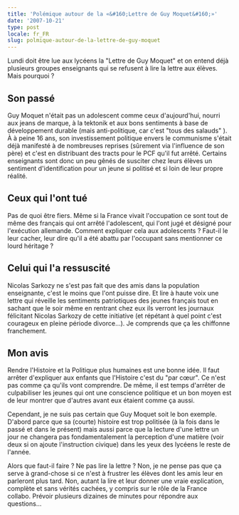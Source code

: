 ```yaml
---
title: 'Polémique autour de la «&#160;Lettre de Guy Moquet&#160;»'
date: '2007-10-21'
type: post
locale: fr_FR
slug: polmique-autour-de-la-lettre-de-guy-moquet
---
```


Lundi doit être lue aux lycéens la &quot;Lettre de Guy Moquet&quot; et on entend déjà plusieurs groupes enseignants qui se refusent à lire la lettre aux élèves. Mais pourquoi&nbsp;?

## Son passé

Guy Moquet n'était pas un adolescent comme ceux d'aujourd'hui, nourri aux jeans de marque, à la tektonik et aux bons sentiments à base de développement durable (mais anti-politique, car c'est &quot;tous des salauds&quot; ). À à peine 16 ans, son investissement politique envers le communisme s'était déjà manifesté à de nombreuses reprises (s&#xFB;rement via l'influence de son père) et c'est en distribuant des tracts pour le PCF qu'il fut arrêté. Certains enseignants sont donc un peu gênés de susciter chez leurs élèves un sentiment d'identification pour un jeune si politisé et si loin de leur propre réalité.

## Ceux qui l'ont tué

Pas de quoi être fiers. Même si la France vivait l'occupation ce sont tout de même des français qui ont arrêté l'adolescent, qui l'ont jugé et désigné pour l'exécution allemande. Comment expliquer cela aux adolescents&nbsp;? Faut-il le leur cacher, leur dire qu'il a été abattu par l'occupant sans mentionner ce lourd héritage&nbsp;?

## Celui qui l'a ressuscité

Nicolas Sarkozy ne s'est pas fait que des amis dans la population enseignante, c'est le moins que l'ont puisse dire. Et lire à haute voix une lettre qui réveille les sentiments patriotiques des jeunes français tout en sachant que le soir même en rentrant chez eux ils verront les journaux félicitant Nicolas Sarkozy de cette initiative (et répétant à quel point c'est courageux en pleine période divorce…). Je comprends que ça les chiffonne franchement.

## Mon avis

Rendre l'Histoire et la Politique plus humaines est une bonne idée. Il faut arrêter d'expliquer aux enfants que l'Histoire c'est du &quot;par c&#x153;ur&quot;. Ce n'est pas comme ça qu'ils vont comprendre. De même, il est temps d'arrêter de culpabiliser les jeunes qui ont une conscience politique et un bon moyen est de leur montrer que d'autres avant eux étaient comme ça aussi.

Cependant, je ne suis pas certain que Guy Moquet soit le bon exemple. D'abord parce que sa (courte) histoire est trop politisée (à la fois dans le passé et dans le présent) mais aussi parce que la lecture d'une lettre un jour ne changera pas fondamentalement la perception d'une matière (voir deux si on ajoute l'instruction civique) dans les yeux des lycéens le reste de l'année.

Alors que faut-il faire&nbsp;? Ne pas lire la lettre&nbsp;? Non, je ne pense pas que ça serve à grand-chose si ce n'est à frustrer les élèves dont les amis leur en parleront plus tard. Non, autant la lire et leur donner une vraie explication, complète et sans vérités cachées, y compris sur le r&#xF4;le de la France collabo. Prévoir plusieurs dizaines de minutes pour répondre aux questions…
